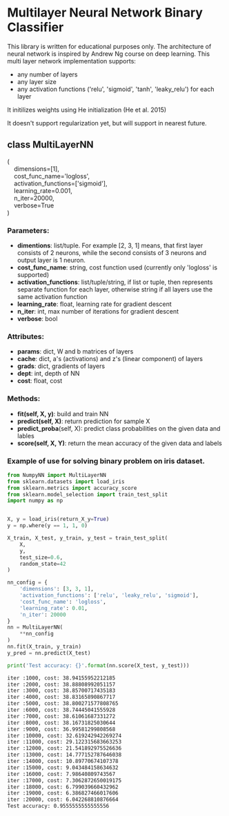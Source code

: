 # Multilayer Neural Network Binary Classifier

This library is written for educational purposes only.
The architecture of neural network is inspired by Andrew Ng course on deep learning.
This multi layer network implementation supports:  
  * any number of layers  
  * any layer size  
  * any activation functions ('relu', 'sigmoid', 'tanh', 'leaky_relu') for each layer  

It initilizes weights using He initialization (He et al. 2015)  

It doesn't support regularization yet, but  will support in nearest future. 
## class MultiLayerNN 
(  
&nbsp;&nbsp;&nbsp;&nbsp;dimensions=[1],  
&nbsp;&nbsp;&nbsp;&nbsp;cost_func_name='logloss',  
&nbsp;&nbsp;&nbsp;&nbsp;activation_functions=['sigmoid'],  
&nbsp;&nbsp;&nbsp;&nbsp;learning_rate=0.001,  
&nbsp;&nbsp;&nbsp;&nbsp;n_iter=20000,  
&nbsp;&nbsp;&nbsp;&nbsp;verbose=True   
)  
 

### Parameters:
  * **dimentions**: list/tuple. For example [2, 3, 1] means, that first
  layer consists of 2 neurons, while the second consists of 3 neurons and output layer is 1 neuron.
  * **cost_func_name**: string, cost function used (currently only 'logloss' is supported)
  * **activation_functions**: list/tuple/string, if list or tuple, then represents separate function for each layer, otherwise string 
  if all layers use the same activation function
  * **learning_rate**: float, learning rate for gradient descent
  * **n_iter**: int, max number of iterations for gradient descent
  * **verbose**: bool

### Attributes:
  * **params**: dict, W and b matrices of layers
  * **cache**: dict, a's (activations) and z's (linear component) of layers
  * **grads**: dict, gradients of layers
  * **dept**: int, depth of NN
  * **cost**: float, cost 

### Methods:
  * **fit(self, X, y)**: build and train NN
  * **predict(self, X)**: return prediction for sample X
  * **predict_proba**(self, X): predict class probabilities on the given data and lables
  * **score(self, X, Y)**: return the mean accuracy of the given data and labels

### Example of use for solving binary problem on iris dataset.  

```python
from NumpyNN import MultiLayerNN
from sklearn.datasets import load_iris
from sklearn.metrics import accuracy_score
from sklearn.model_selection import train_test_split
import numpy as np


X, y = load_iris(return_X_y=True)
y = np.where(y == 1, 1, 0)

X_train, X_test, y_train, y_test = train_test_split(
    X,
    y,
    test_size=0.6,
    random_state=42
)

nn_config = {
    'dimensions': [3, 3, 1],
    'activation_functions': ['relu', 'leaky_relu', 'sigmoid'],
    'cost_func_name': 'logloss',
    'learning_rate': 0.01,
    'n_iter': 20000
}
nn = MultiLayerNN(
    **nn_config
)
nn.fit(X_train, y_train)
y_pred = nn.predict(X_test)

print('Test accuracy: {}'.format(nn.score(X_test, y_test)))
```
```bash
iter :1000, cost: 38.94155952212185
iter :2000, cost: 38.88808992051157
iter :3000, cost: 38.85700717435183
iter :4000, cost: 38.83165890867717
iter :5000, cost: 38.800271577808765
iter :6000, cost: 38.74445041555928
iter :7000, cost: 38.61061687331272
iter :8000, cost: 38.16731825030644
iter :9000, cost: 36.99581299808568
iter :10000, cost: 32.619242942269274
iter :11000, cost: 29.122315683663253
iter :12000, cost: 21.541892975526636
iter :13000, cost: 14.777152787646038
iter :14000, cost: 10.89770674107378
iter :15000, cost: 9.043484158634632
iter :16000, cost: 7.98640809743567
iter :17000, cost: 7.3062872650019175
iter :18000, cost: 6.799039660432962
iter :19000, cost: 6.386827466017606
iter :20000, cost: 6.042268810876664
Test accuracy: 0.9555555555555556
```